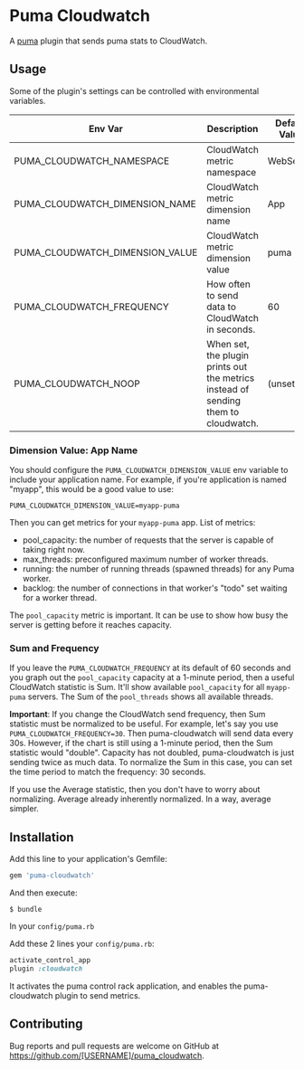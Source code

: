 # Puma Cloudwatch

A [puma](https://puma.io) plugin that sends puma stats to CloudWatch.

## Usage

Some of the plugin's settings can be controlled with environmental variables.

Env Var | Description | Default Value
--- | --- | ---
PUMA\_CLOUDWATCH\_NAMESPACE | CloudWatch metric namespace | WebServer
PUMA\_CLOUDWATCH\_DIMENSION\_NAME | CloudWatch metric dimension name | App
PUMA\_CLOUDWATCH\_DIMENSION\_VALUE | CloudWatch metric dimension value | puma
PUMA\_CLOUDWATCH\_FREQUENCY | How often to send data to CloudWatch in seconds. | 60
PUMA\_CLOUDWATCH\_NOOP | When set, the plugin prints out the metrics instead of sending them to cloudwatch. | (unset)

### Dimension Value: App Name

You should configure the `PUMA_CLOUDWATCH_DIMENSION_VALUE` env variable to include your application name.
For example, if you're application is named "myapp", this would be a good value to use:

    PUMA_CLOUDWATCH_DIMENSION_VALUE=myapp-puma

Then you can get metrics for your `myapp-puma` app. List of metrics:

* pool_capacity: the number of requests that the server is capable of taking right now.
* max_threads:  preconfigured maximum number of worker threads.
* running: the number of running threads (spawned threads) for any Puma worker.
* backlog: the number of connections in that worker's "todo" set waiting for a worker thread.

The `pool_capacity` metric is important. It can be use to show how busy the server is getting before it reaches capacity.

### Sum and Frequency

If you leave the `PUMA_CLOUDWATCH_FREQUENCY` at its default of 60 seconds and you graph out the `pool_capacity` capacity at a 1-minute period, then a useful CloudWatch statistic is Sum. It'll show available `pool_capacity` for all `myapp-puma` servers.  The Sum of the `pool_threads` shows all available threads.

**Important**: If you change the CloudWatch send frequency, then Sum statistic must be normalized to be useful.  For example, let's say you use `PUMA_CLOUDWATCH_FREQUENCY=30`. Then puma-cloudwatch will send data every 30s. However, if the chart is still using a 1-minute period, then the Sum statistic would "double".  Capacity has not doubled, puma-cloudwatch is just sending twice as much data.  To normalize the Sum in this case, you can set the time period to match the frequency: 30 seconds.

If you use the Average statistic, then you don't have to worry about normalizing. Average already inherently normalized. In a way, average simpler.

## Installation

Add this line to your application's Gemfile:

```ruby
gem 'puma-cloudwatch'
```

And then execute:

    $ bundle

In your `config/puma.rb`

Add these 2 lines your `config/puma.rb`:

```ruby
activate_control_app
plugin :cloudwatch
```

It activates the puma control rack application, and enables the puma-cloudwatch plugin to send metrics.

## Contributing

Bug reports and pull requests are welcome on GitHub at https://github.com/[USERNAME]/puma_cloudwatch.
